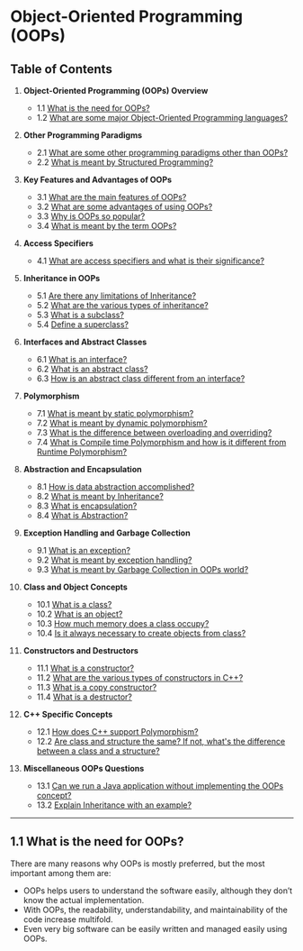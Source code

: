 # Object-Oriented Programming (OOPs)

## Table of Contents

1. **Object-Oriented Programming (OOPs) Overview**
   - 1.1 [What is the need for OOPs?](#what-is-the-need-for-oops)
   - 1.2 [What are some major Object-Oriented Programming languages?](#what-are-some-major-object-oriented-programming-languages)
  
2. **Other Programming Paradigms**
   - 2.1 [What are some other programming paradigms other than OOPs?](#what-are-some-other-programming-paradigms-other-than-oops)
   - 2.2 [What is meant by Structured Programming?](#what-is-meant-by-structured-programming)

3. **Key Features and Advantages of OOPs**
   - 3.1 [What are the main features of OOPs?](#what-are-the-main-features-of-oops)
   - 3.2 [What are some advantages of using OOPs?](#what-are-some-advantages-of-using-oops)
   - 3.3 [Why is OOPs so popular?](#why-is-oops-so-popular)
   - 3.4 [What is meant by the term OOPs?](#what-is-meant-by-the-term-oops)

4. **Access Specifiers**
   - 4.1 [What are access specifiers and what is their significance?](#what-are-access-specifiers-and-what-is-their-significance)

5. **Inheritance in OOPs**
   - 5.1 [Are there any limitations of Inheritance?](#are-there-any-limitations-of-inheritance)
   - 5.2 [What are the various types of inheritance?](#what-are-the-various-types-of-inheritance)
   - 5.3 [What is a subclass?](#what-is-a-subclass)
   - 5.4 [Define a superclass?](#define-a-superclass)

6. **Interfaces and Abstract Classes**
   - 6.1 [What is an interface?](#what-is-an-interface)
   - 6.2 [What is an abstract class?](#what-is-an-abstract-class)
   - 6.3 [How is an abstract class different from an interface?](#how-is-an-abstract-class-different-from-an-interface)

7. **Polymorphism**
   - 7.1 [What is meant by static polymorphism?](#what-is-meant-by-static-polymorphism)
   - 7.2 [What is meant by dynamic polymorphism?](#what-is-meant-by-dynamic-polymorphism)
   - 7.3 [What is the difference between overloading and overriding?](#what-is-the-difference-between-overloading-and-overriding)
   - 7.4 [What is Compile time Polymorphism and how is it different from Runtime Polymorphism?](#what-is-compile-time-polymorphism-and-how-is-it-different-from-runtime-polymorphism)

8. **Abstraction and Encapsulation**
   - 8.1 [How is data abstraction accomplished?](#how-is-data-abstraction-accomplished)
   - 8.2 [What is meant by Inheritance?](#what-is-meant-by-inheritance)
   - 8.3 [What is encapsulation?](#what-is-encapsulation)
   - 8.4 [What is Abstraction?](#what-is-abstraction)

9. **Exception Handling and Garbage Collection**
   - 9.1 [What is an exception?](#what-is-an-exception)
   - 9.2 [What is meant by exception handling?](#what-is-meant-by-exception-handling)
   - 9.3 [What is meant by Garbage Collection in OOPs world?](#what-is-meant-by-garbage-collection-in-oops-world)

10. **Class and Object Concepts**
    - 10.1 [What is a class?](#what-is-a-class)
    - 10.2 [What is an object?](#what-is-an-object)
    - 10.3 [How much memory does a class occupy?](#how-much-memory-does-a-class-occupy)
    - 10.4 [Is it always necessary to create objects from class?](#is-it-always-necessary-to-create-objects-from-class)

11. **Constructors and Destructors**
    - 11.1 [What is a constructor?](#what-is-a-constructor)
    - 11.2 [What are the various types of constructors in C++?](#what-are-the-various-types-of-constructors-in-c)
    - 11.3 [What is a copy constructor?](#what-is-a-copy-constructor)
    - 11.4 [What is a destructor?](#what-is-a-destructor)

12. **C++ Specific Concepts**
    - 12.1 [How does C++ support Polymorphism?](#how-does-c-support-polymorphism)
    - 12.2 [Are class and structure the same? If not, what's the difference between a class and a structure?](#are-class-and-structure-the-same-if-not-whats-the-difference-between-a-class-and-a-structure)

13. **Miscellaneous OOPs Questions**
    - 13.1 [Can we run a Java application without implementing the OOPs concept?](#can-we-run-a-java-application-without-implementing-the-oops-concept)
    - 13.2 [Explain Inheritance with an example?](#explain-inheritance-with-an-example)

---
## 1.1 What is the need for OOPs?

There are many reasons why OOPs is mostly preferred, but the most important among them are: 

- OOPs helps users to understand the software easily, although they don’t know the actual implementation.
- With OOPs, the readability, understandability, and maintainability of the code increase multifold.
- Even very big software can be easily written and managed easily using OOPs.